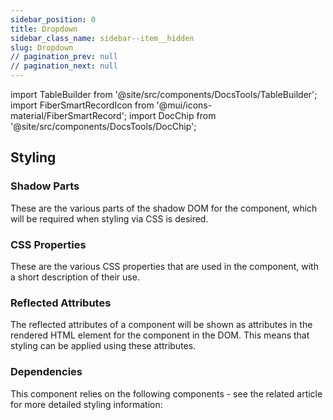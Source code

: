 ```yaml
---
sidebar_position: 0
title: Dropdown
sidebar_class_name: sidebar--item__hidden
slug: Dropdown
// pagination_prev: null
// pagination_next: null
---
```


import TableBuilder from '@site/src/components/DocsTools/TableBuilder';
import FiberSmartRecordIcon from '@mui/icons-material/FiberSmartRecord';
import DocChip from '@site/src/components/DocsTools/DocChip';

<DocChip tooltipText="This component will render with a shadow DOM, an API built into the browser that facilitates encapsulation." label="Shadow" target="_blank" clickable={false} iconName='shadow' />

<DocChip tooltipText="The name of the web component that will render in the DOM." label="bbj-dropdown" clickable={false} iconName='code'/>

## Styling

### Shadow Parts
These are the various parts of the shadow DOM for the component, which will be required when styling via CSS is desired.
<TableBuilder tag='bbj-dropdown' table="parts"/>

### CSS Properties

  These are the various CSS properties that are used in the component, with a short description of their use.
  
  <TableBuilder tag='bbj-dropdown' table="properties"/>

### Reflected Attributes

  The reflected attributes of a component will be shown as attributes in the rendered HTML element for the component in the DOM. This means that styling can be applied using these attributes.
  
  <TableBuilder tag='bbj-dropdown' table="reflects"/>

### Dependencies

  This component relies on the following components - see the related article for more detailed styling information:
  
  <TableBuilder tag='bbj-dropdown' table="dependencies"/>

